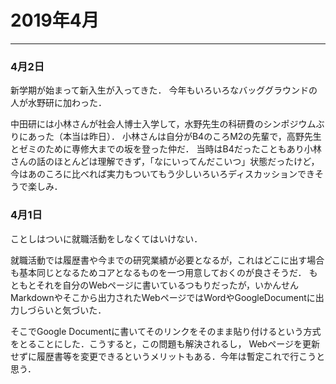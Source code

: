 # 2019年4月

--------------------------------------------------------------------------------

### 4月2日

新学期が始まって新入生が入ってきた．
今年もいろいろなバッググラウンドの人が水野研に加わった．

中田研には小林さんが社会人博士入学して，水野先生の科研費のシンポジウムぶりにあった（本当は昨日）．
小林さんは自分がB4のころM2の先輩で，高野先生とゼミのために専修大までの坂を登った仲だ．
当時はB4だったこともあり小林さんの話のほとんどは理解できず，「なにいってんだこいつ」状態だったけど，
今はあのころに比べれば実力もついてもう少しいろいろディスカッションできそうで楽しみ．


### 4月1日

ことしはついに就職活動をしなくてはいけない．


就職活動では履歴書や今までの研究業績が必要となるが，これはどこに出す場合も基本同じとなるためコアとなるものを一つ用意しておくのが良さそうだ．
もともとそれを自分のWebページに書いているつもりだったが，いかんせんMarkdownやそこから出力されたWebページではWordやGoogleDocumentに出力しづらいと気づいた．

そこでGoogle Documentに書いてそのリンクをそのまま貼り付けるという方式をとることにした．こうすると，この問題も解決されるし，
Webページを更新せずに履歴書等を変更できるというメリットもある．今年は暫定これで行こうと思う．